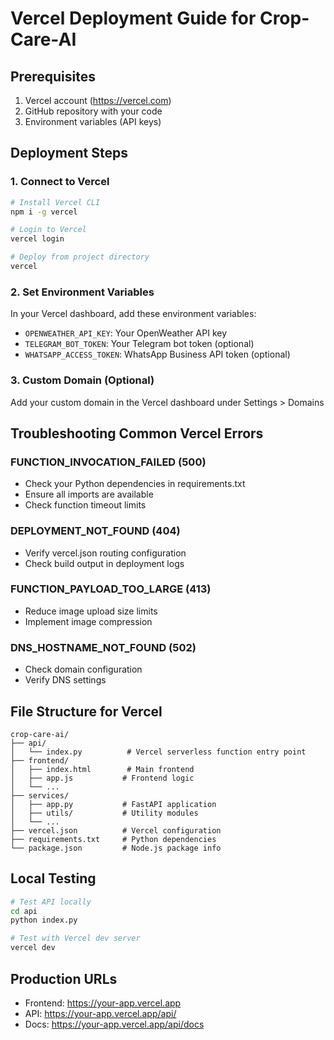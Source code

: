 # Vercel Deployment Guide for Crop-Care-AI

## Prerequisites
1. Vercel account (https://vercel.com)
2. GitHub repository with your code
3. Environment variables (API keys)

## Deployment Steps

### 1. Connect to Vercel
```bash
# Install Vercel CLI
npm i -g vercel

# Login to Vercel
vercel login

# Deploy from project directory
vercel
```

### 2. Set Environment Variables
In your Vercel dashboard, add these environment variables:
- `OPENWEATHER_API_KEY`: Your OpenWeather API key
- `TELEGRAM_BOT_TOKEN`: Your Telegram bot token (optional)
- `WHATSAPP_ACCESS_TOKEN`: WhatsApp Business API token (optional)

### 3. Custom Domain (Optional)
Add your custom domain in the Vercel dashboard under Settings > Domains

## Troubleshooting Common Vercel Errors

### FUNCTION_INVOCATION_FAILED (500)
- Check your Python dependencies in requirements.txt
- Ensure all imports are available
- Check function timeout limits

### DEPLOYMENT_NOT_FOUND (404)
- Verify vercel.json routing configuration
- Check build output in deployment logs

### FUNCTION_PAYLOAD_TOO_LARGE (413)
- Reduce image upload size limits
- Implement image compression

### DNS_HOSTNAME_NOT_FOUND (502)
- Check domain configuration
- Verify DNS settings

## File Structure for Vercel
```
crop-care-ai/
├── api/
│   └── index.py          # Vercel serverless function entry point
├── frontend/
│   ├── index.html        # Main frontend
│   ├── app.js           # Frontend logic
│   └── ...
├── services/
│   ├── app.py           # FastAPI application
│   ├── utils/           # Utility modules
│   └── ...
├── vercel.json          # Vercel configuration
├── requirements.txt     # Python dependencies
└── package.json         # Node.js package info
```

## Local Testing
```bash
# Test API locally
cd api
python index.py

# Test with Vercel dev server
vercel dev
```

## Production URLs
- Frontend: https://your-app.vercel.app
- API: https://your-app.vercel.app/api/
- Docs: https://your-app.vercel.app/api/docs
